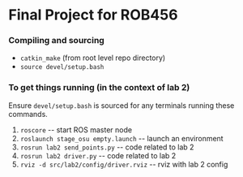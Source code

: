 # Final Project for ROB456
### Compiling and sourcing
* `catkin_make` (from root level repo directory)
* `source devel/setup.bash`

### To get things running (in the context of lab 2)
Ensure `devel/setup.bash` is sourced for any terminals running these commands.
1. `roscore` -- start ROS master node
2. `roslaunch stage_osu empty.launch` -- launch an environment
3. `rosrun lab2 send_points.py` -- code related to lab 2
4. `rosrun lab2 driver.py` -- code related to lab 2
5. `rviz -d src/lab2/config/driver.rviz` -- rviz with lab 2 config